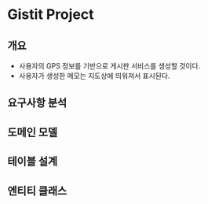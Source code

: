 # Gistit Project

## 개요 
- 사용자의 GPS 정보를 기반으로 게시판 서비스를 생성할 것이다. 
- 사용자가 생성한 메모는 지도상에 띄워져서 표시된다. 

## 요구사항 분석

## 도메인 모델

## 테이블 설계

## 엔티티 클래스